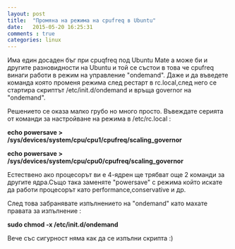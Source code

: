 ```yaml
---
layout: post
title:  "Промяна на режима на cpufreq в Ubuntu"
date:   2015-05-20 16:25:31
comments : true
categories: linux
---
```

    
Има един досаден бъг при cpuqfreq под Ubuntu Mate а може би и другите разновидности на Ubuntu и той се състои в това че cpufreq винаги работи в режим на управление "ondemand".
Даже и да въведете команда която променя режима след рестарт в rc.local,след него се стартира скриптът /etc/init.d/ondemand и връща governor на "ondemand".

Решението се оказа малко грубо но много просто.
Въвеждате серията от команди за настройване на режима в /etc/rc.local : 



**echo powersave >  /sys/devices/system/cpu/cpu1/cpufreq/scaling_governor**

**echo powersave >  /sys/devices/system/cpu/cpu0/cpufreq/scaling_governor**




Естествено ако процесорът ви е 4-ядрен ще трябват още 2 команди за другите ядра.Също така заменяте "powersave" с режима който искате да работи процесорът като performance,conservative и др.

След това забранявате изпълнението на "ondemand" като махате правата за изпълнение : 


**sudo chmod -x /etc/init.d/ondemand**



Вече със сигурност няма как да се изпълни скрипта :) 